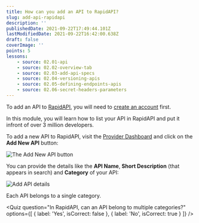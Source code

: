 ```yaml
---
title: How can you add an API to RapidAPI?
slug: add-api-rapidapi
description: ''
publishedDate: 2021-09-22T17:49:44.101Z
lastModifiedDate: 2021-09-22T16:42:00.638Z
draft: false
coverImage: ''
points: 5
lessons:
    - source: 02.01-api
    - source: 02.02-overview-tab
    - source: 02.03-add-api-specs
    - source: 02.04-versioning-apis
    - source: 02.05-defining-endpoints-apis
    - source: 02.06-secret-headers-parameters
---
```


To add an API to [RapidAPI](https://RapidAPI.com/hub?utm_source=RapidAPI.com/learn&utm_medium=DevRel&utm_campaign=DevRel), you will need to [create an account](https://RapidAPI.com/auth/sign-up?utm_source=RapidAPI.com/learn&utm_medium=DevRel&utm_campaign=DevRel) first.

In this module, you will learn how to list your API in RapidAPI and put it infront of over 3 million developers.

To add a new API to RapidAPI, visit the [Provider Dashboard](https://provider.rapidapi.com/?utm_source=RapidAPI.com/learn&utm_medium=DevRel&utm_campaign=DevRel) and click on the **Add New API** button:

![The Add New API button](https://raw.githubusercontent.com/RapidAPI/DevRel-Stack-Data/production/learn/courses/rapidapi-hub-provider/images/image1.png)

You can provide the details like the **API Name**, **Short Description** (that appears in search) and **Category** of your API:

![Add API details](https://raw.githubusercontent.com/RapidAPI/DevRel-Stack-Data/production/learn/courses/rapidapi-hub-provider/images/image2.png)

<Callout>Each API belongs to a single category.</Callout>

<Quiz
	question="In RapidAPI, can an API belong to multiple categories?"
	options={[
		{
			label: 'Yes',
			isCorrect: false
		},
		{
			label: 'No',
			isCorrect: true
		}
	]}
/>
